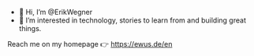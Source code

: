 - 👋 Hi, I’m @ErikWegner
- 👀 I’m interested in technology, stories to learn from and building great things.

Reach me on my homepage 👉 https://ewus.de/en

<!---
ErikWegner/ErikWegner is a ✨ special ✨ repository because its `README.md` (this file) appears on your GitHub profile.
You can click the Preview link to take a look at your changes.
--->
